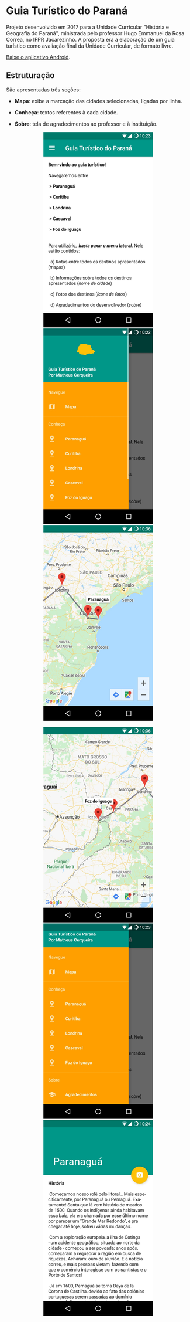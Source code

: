 # Guia Turístico do Paraná

Projeto desenvolvido em 2017 para a Unidade Curricular "História e Geografia do Paraná", ministrada pelo professor Hugo Emmanuel da Rosa Correa, no IFPR Jacarezinho. A proposta era a elaboração de um guia turístico como avaliação final da Unidade Curricular, de formato livre.

[Baixe o aplicativo Android](https://github.com/cerqueiramatheus/ParanaTouristGuide/blob/master/guia.apk).

## Estruturação

São apresentadas três seções: 

  * **Mapa**: exibe a marcação das cidades selecionadas, ligadas por linha.

  * **Conheça**: textos referentes à cada cidade.

  * **Sobre**: tela de agradecimentos ao professor e à instituição.


<div align="center">
<p float="left">
  <img src="/prints/p1.jpeg" width="300" />
  <img src="/prints/p2.jpeg" width="300" />
  <img src="/prints/p3.jpeg" width="300" />
</p>
</div>

<div align="center">
<p float="left">
  <img src="/prints/p4.jpeg" width="300" />
  <img src="/prints/p5.jpeg" width="300" />
  <img src="/prints/p6.jpeg" width="300" />
</p>
</div>
